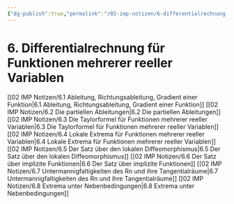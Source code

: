 ```yaml
---
{"dg-publish":true,"permalink":"/02-imp-notizen/6-differentialrechnung-fuer-funktionen-mehrerer-reeller-variablen/"}
---
```


# 6. Differentialrechnung für Funktionen mehrerer reeller Variablen
[[02 IMP Notizen/6.1 Ableitung, Richtungsableitung, Gradient einer Funktion\|6.1 Ableitung, Richtungsableitung, Gradient einer Funktion]]
[[02 IMP Notizen/6.2 Die partiellen Ableitungen\|6.2 Die partiellen Ableitungen]]
[[02 IMP Notizen/6.3 Die Taylorformel für Funktionen mehrerer reeller Variablen\|6.3 Die Taylorformel für Funktionen mehrerer reeller Variablen]]
[[02 IMP Notizen/6.4 Lokale Extrema für Funktionen mehrerer reeller Variablen\|6.4 Lokale Extrema für Funktionen mehrerer reeller Variablen]]
[[02 IMP Notizen/6.5 Der Satz über den lokalen Diffeomorphismus\|6.5 Der Satz über den lokalen Diffeomorphismus]]
[[02 IMP Notizen/6.6 Der Satz über implizite Funktionen\|6.6 Der Satz über implizite Funktionen]]
[[02 IMP Notizen/6.7 Untermannigfaltigkeiten des Rn und ihre Tangentialräume\|6.7 Untermannigfaltigkeiten des Rn und ihre Tangentialräume]]
[[02 IMP Notizen/6.8 Extrema unter Nebenbedingungen\|6.8 Extrema unter Nebenbedingungen]]